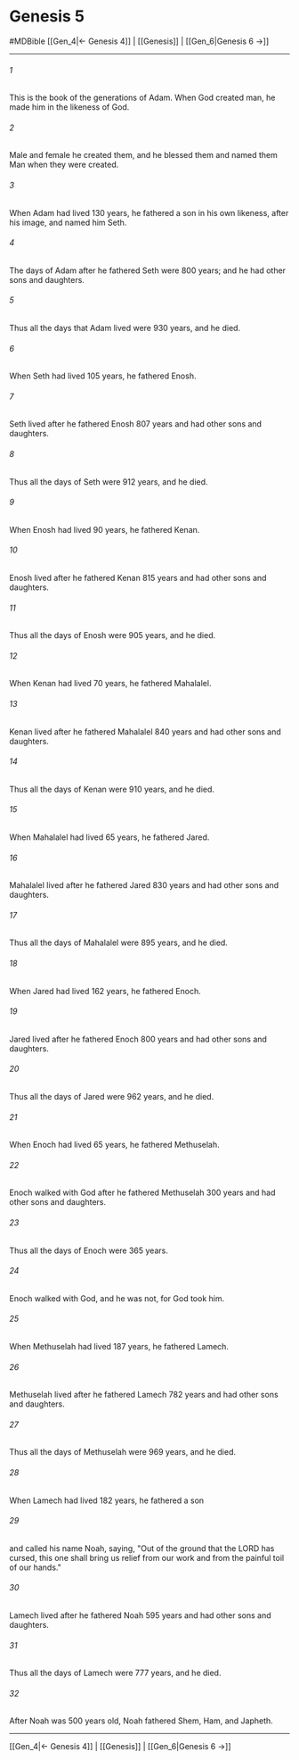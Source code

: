 # Genesis 5
#MDBible
[[Gen_4|← Genesis 4]] | [[Genesis]] | [[Gen_6|Genesis 6 →]]

***

###### 1 

This is the book of the generations of Adam. When God created man, he made him in the likeness of God. 

###### 2 

Male and female he created them, and he blessed them and named them Man when they were created. 

###### 3 

When Adam had lived 130 years, he fathered a son in his own likeness, after his image, and named him Seth. 

###### 4 

The days of Adam after he fathered Seth were 800 years; and he had other sons and daughters. 

###### 5 

Thus all the days that Adam lived were 930 years, and he died. 

###### 6 

When Seth had lived 105 years, he fathered Enosh. 

###### 7 

Seth lived after he fathered Enosh 807 years and had other sons and daughters. 

###### 8 

Thus all the days of Seth were 912 years, and he died. 

###### 9 

When Enosh had lived 90 years, he fathered Kenan. 

###### 10 

Enosh lived after he fathered Kenan 815 years and had other sons and daughters. 

###### 11 

Thus all the days of Enosh were 905 years, and he died. 

###### 12 

When Kenan had lived 70 years, he fathered Mahalalel. 

###### 13 

Kenan lived after he fathered Mahalalel 840 years and had other sons and daughters. 

###### 14 

Thus all the days of Kenan were 910 years, and he died. 

###### 15 

When Mahalalel had lived 65 years, he fathered Jared. 

###### 16 

Mahalalel lived after he fathered Jared 830 years and had other sons and daughters. 

###### 17 

Thus all the days of Mahalalel were 895 years, and he died. 

###### 18 

When Jared had lived 162 years, he fathered Enoch. 

###### 19 

Jared lived after he fathered Enoch 800 years and had other sons and daughters. 

###### 20 

Thus all the days of Jared were 962 years, and he died. 

###### 21 

When Enoch had lived 65 years, he fathered Methuselah. 

###### 22 

Enoch walked with God after he fathered Methuselah 300 years and had other sons and daughters. 

###### 23 

Thus all the days of Enoch were 365 years. 

###### 24 

Enoch walked with God, and he was not, for God took him. 

###### 25 

When Methuselah had lived 187 years, he fathered Lamech. 

###### 26 

Methuselah lived after he fathered Lamech 782 years and had other sons and daughters. 

###### 27 

Thus all the days of Methuselah were 969 years, and he died. 

###### 28 

When Lamech had lived 182 years, he fathered a son 

###### 29 

and called his name Noah, saying, "Out of the ground that the LORD has cursed, this one shall bring us relief from our work and from the painful toil of our hands." 

###### 30 

Lamech lived after he fathered Noah 595 years and had other sons and daughters. 

###### 31 

Thus all the days of Lamech were 777 years, and he died. 

###### 32 

After Noah was 500 years old, Noah fathered Shem, Ham, and Japheth. 

***

[[Gen_4|← Genesis 4]] | [[Genesis]] | [[Gen_6|Genesis 6 →]]
